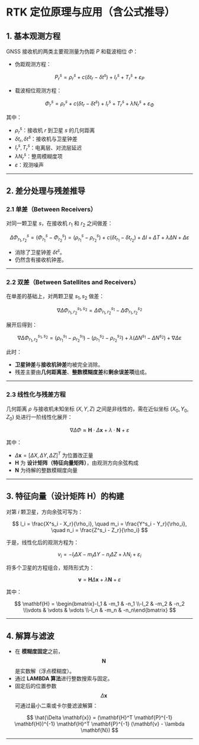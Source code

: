 # RTK 定位原理与应用（含公式推导）

## 1. 基本观测方程

GNSS 接收机的两类主要观测量为伪距 $P$ 和载波相位 $\Phi$：

- 伪距观测方程：
  
$$
P_r^s = \rho_r^s + c(\delta t_r - \delta t^s) + I_r^s + T_r^s + \varepsilon_P
$$

- 载波相位观测方程：
  
$$
\Phi_r^s = \rho_r^s + c(\delta t_r - \delta t^s) + I_r^s + T_r^s + \lambda N_r^s + \varepsilon_\Phi
$$

其中：  
- $\rho_r^s$：接收机 $r$ 到卫星 $s$ 的几何距离  
- $\delta t_r, \delta t^s$：接收机与卫星钟差  
- $I_r^s, T_r^s$：电离层、对流层延迟  
- $\lambda N_r^s$：整周模糊度项  
- $\varepsilon$：观测噪声  

---

## 2. 差分处理与残差推导

### 2.1 单差（Between Receivers）
对同一颗卫星 $s$，在接收机 $r_1$ 和 $r_2$ 之间做差：

$$
\Delta \Phi_{r_1,r_2}^s = (\Phi_{r_1}^s - \Phi_{r_2}^s) 
= (\rho_{r_1}^s - \rho_{r_2}^s) + c(\delta t_{r_1} - \delta t_{r_2}) + \Delta I + \Delta T + \lambda \Delta N + \Delta \varepsilon
$$

- 消除了卫星钟差 $\delta t^s$。  
- 仍然含有接收机钟差。  

---

### 2.2 双差（Between Satellites and Receivers）
在单差的基础上，对两颗卫星 $s_1, s_2$ 做差：

$$
\nabla\Delta \Phi_{r_1,r_2}^{s_1,s_2} 
= \Delta \Phi_{r_1,r_2}^{s_1} - \Delta \Phi_{r_1,r_2}^{s_2}
$$

展开后得到：

$$
\nabla\Delta \Phi_{r_1,r_2}^{s_1,s_2} 
= (\rho_{r_1}^{s_1} - \rho_{r_2}^{s_1}) - (\rho_{r_1}^{s_2} - \rho_{r_2}^{s_2}) + \lambda (\Delta N^{s_1} - \Delta N^{s_2}) + \nabla\Delta \varepsilon
$$

此时：  
- **卫星钟差**与**接收机钟差**均被完全消除。  
- 残差主要由**几何距离差**、**整数模糊度差**和**剩余误差项**组成。  

---

### 2.3 线性化与残差方程

几何距离 $\rho$ 与接收机未知坐标 $(X,Y,Z)$ 之间是非线性的，需在近似坐标 $(X_0,Y_0,Z_0)$ 处进行一阶线性化展开：

$$
\nabla\Delta \Phi \approx \mathbf{H} \cdot \Delta \mathbf{x} + \lambda \cdot \mathbf{N} + \varepsilon
$$

其中：  
- $\Delta \mathbf{x} = [\Delta X, \Delta Y, \Delta Z]^T$ 为位置改正量  
- $\mathbf{H}$ 为 **设计矩阵（特征向量矩阵）**，由观测方向余弦构成  
- $\mathbf{N}$ 为待解的整数模糊度向量  

---

## 3. 特征向量（设计矩阵 H）的构建

对第 $i$ 颗卫星，方向余弦可写为：

$$
l_i = \frac{X^s_i - X_r}{\rho_i}, \quad
m_i = \frac{Y^s_i - Y_r}{\rho_i}, \quad
n_i = \frac{Z^s_i - Z_r}{\rho_i}
$$

于是，线性化后的观测方程为：

$$
v_i = -l_i \Delta X - m_i \Delta Y - n_i \Delta Z + \lambda N_i + \varepsilon_i
$$

将多个卫星的方程组合，矩阵形式为：

$$
\mathbf{v} = \mathbf{H} \Delta \mathbf{x} + \lambda \mathbf{N} + \varepsilon
$$

其中：

$$
\mathbf{H} = \begin{bmatrix}-l_1 & -m_1 & -n_1 \\-l_2 & -m_2 & -n_2 \\\vdots & \vdots & \vdots \\-l_n & -m_n & -n_n\end{bmatrix}
$$

---

## 4. 解算与滤波

- 在 **模糊度固定**之前， $$\mathbf{N}$$ 是实数解（浮点模糊度）。  
- 通过 **LAMBDA 算法**进行整数搜索与固定。  
- 固定后的位置参数 $$\Delta \mathbf{x}$$ 可通过最小二乘或卡尔曼滤波解算：

$$
\hat{\Delta \mathbf{x}} = (\mathbf{H}^T \mathbf{P}^{-1} \mathbf{H})^{-1} \mathbf{H}^T \mathbf{P}^{-1} (\mathbf{v} - \lambda \mathbf{N})
$$

---
